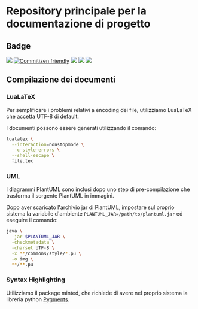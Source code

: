 # Repository principale per la documentazione di progetto

## Badge

<!-- TODO update badge URL when transferring repo back to organization -->

[![](https://img.shields.io/badge/capitolato-C5-%2343a42b)](https://www.math.unipd.it/~tullio/IS-1/2019/Progetto/C5.pdf)
[![Commitizen friendly](https://img.shields.io/badge/commitizen-friendly-brightgreen.svg)](http://commitizen.github.io/cz-cli/)
![](https://github.com/erclu/project-docs/workflows/Conventional%20Commits/badge.svg)
![](https://github.com/erclu/project-docs/workflows/Best%20practices%20for%20source%20files/badge.svg)
![](https://github.com/erclu/project-docs/workflows/LaTeX%20workflows/badge.svg)

## Compilazione dei documenti

### LuaLaTeX

Per semplificare i problemi relativi a encoding dei file, utilizziamo LuaLaTeX che accetta UTF-8 di default.

I documenti possono essere generati utilizzando il comando:

```bash
lualatex \
  --interaction=nonstopmode \
  --c-style-errors \
  --shell-escape \
  file.tex
```

### UML

I diagrammi PlantUML sono inclusi dopo uno step di pre-compilazione che trasforma il sorgente PlantUML in immagini.

Dopo aver scaricato l'archivio jar di PlantUML, impostare sul proprio sistema la variabile d'ambiente `PLANTUML_JAR=/path/to/plantuml.jar` ed eseguire il comando:

```bash
java \
  -jar $PLANTUML_JAR \
  -checkmetadata \
  -charset UTF-8 \
  -x **/commons/style/*.pu \
  -o img \
  **/**.pu
```

### Syntax Highlighting

Utilizziamo il package minted, che richiede di avere nel proprio sistema la libreria python [Pygments](https://pygments.org/).

